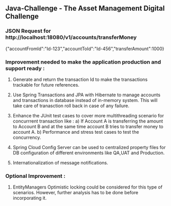 ## Java-Challenge - The Asset Management Digital Challenge

### JSON Request for http://localhost:18080/v1/accounts/transferMoney

{"accountFromId":"Id-123","accountToId":"Id-456","transferAmount":1000}

### Improvement needed to make the application production and support ready :

1) Generate and return the transaction Id to make the transactions trackable for future references.

2) Use Spring Transactions and JPA with Hibernate to manage accounts and transactions in database instead of in-memory system. This will take care of tranasction 
   roll back in case of any failure.
   
3) Enhance the JUnit test cases to cover more multithreading scenario for concurrrent transaction like :
   a) If Account A is transferring the amount to Account B and at the same time account B tries to transfer money to account A.
   b) Performance and stress test cases to test the concurrency.
   
4) Spring Cloud Config Server can be used to centralized property files for DB configuration of different environments like QA,UAT and Production.

5) Internationalization of message notifications.

### Optional Improvement :

1) EntityManagers Optimistic locking could be considered for this type of scenarios. However, further analysis has to be done before incorporating it. 

